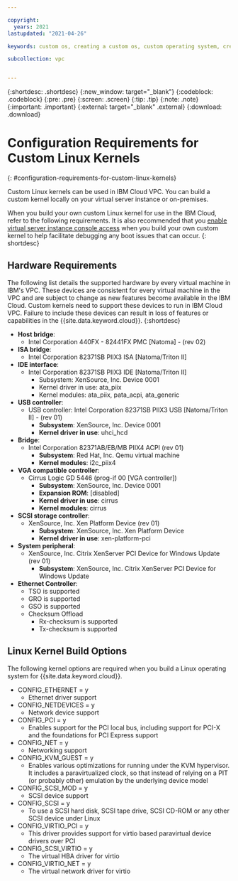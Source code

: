 ```yaml
---

copyright:
  years: 2021
lastupdated: "2021-04-26"

keywords: custom os, creating a custom os, custom operating system, creating a custom operating system, kernel, custom kernel

subcollection: vpc


---
```


{:shortdesc: .shortdesc}
{:new_window: target="_blank"}
{:codeblock: .codeblock}
{:pre: .pre}
{:screen: .screen}
{:tip: .tip}
{:note: .note}
{:important: .important}
{:external: target="_blank" .external}
{:download: .download}

# Configuration Requirements for Custom Linux Kernels
{: #configuration-requirements-for-custom-linux-kernels}

Custom Linux kernels can be used in IBM Cloud VPC. You can build a custom kernel locally on your virtual server instance or on-premises.

When you build your own custom Linux kernel for use in the IBM Cloud, refer to the following requirements. It is also recommended that you [enable virtual server instance console access](/docs/vpc?topic=vpc-vsi_is_connecting_console) when you build your own custom kernel to help facilitate debugging any boot issues that can occur.
{: shortdesc}

## Hardware Requirements
The following list details the supported hardware by every virtual machine in IBM's VPC. These devices are consistent for every virtual machine in the VPC and are subject to change as new features become available in the IBM Cloud. Custom kernels need to support these devices to run in IBM Cloud VPC. Failure to include these devices can result in loss of features or capabilities in the {{site.data.keyword.cloud}}.
{:shortdesc}

- **Host bridge**:
  - Intel Corporation 440FX - 82441FX PMC [Natoma] - (rev 02)
- **ISA bridge**:
  - Intel Corporation 82371SB PIIX3 ISA [Natoma/Triton II]
- **IDE interface**:
  - Intel Corporation 82371SB PIIX3 IDE [Natoma/Triton II]
    - Subsystem: XenSource, Inc. Device 0001
    - Kernel driver in use: ata_piix
    - Kernel modules: ata_piix, pata_acpi, ata_generic
- **USB controller**:
  - USB controller: Intel Corporation 82371SB PIIX3 USB [Natoma/Triton II] - (rev 01)
    - **Subsystem**: XenSource, Inc. Device 0001
    - **Kernel driver in use**: uhci_hcd
- **Bridge**:
  - Intel Corporation 82371AB/EB/MB PIIX4 ACPI (rev 01)
    - **Subsystem**: Red Hat, Inc. Qemu virtual machine
    - **Kernel modules**: i2c_piix4
- **VGA compatible controller**:
  - Cirrus Logic GD 5446 (prog-if 00 [VGA controller])
    - **Subsystem**: XenSource, Inc. Device 0001
    - **Expansion ROM**: [disabled]
    - **Kernel driver in use**: cirrus
    - **Kernel modules**: cirrus
- **SCSI storage controller**:
  - XenSource, Inc. Xen Platform Device (rev 01)
    - **Subsystem**: XenSource, Inc. Xen Platform Device
    - **Kernel driver in use**: xen-platform-pci
- **System peripheral**:
  - XenSource, Inc. Citrix XenServer PCI Device for Windows Update (rev 01)
    - **Subsystem**: XenSource, Inc. Citrix XenServer PCI Device for Windows Update
- **Ethernet Controller**:
  - TSO is supported
  - GRO is supported
  - GSO is supported
  - Checksum Offload
    - Rx-checksum is supported
    - Tx-checksum is supported

## Linux Kernel Build Options
The following kernel options are required when you build a Linux operating system for {{site.data.keyword.cloud}}.

- CONFIG_ETHERNET = y
  - Ethernet driver support
- CONFIG_NETDEVICES = y
  - Network device support
- CONFIG_PCI = y
  - Enables support for the PCI local bus, including support for PCI-X and the foundations for PCI Express support
- CONFIG_NET = y
  - Networking support
- CONFIG_KVM_GUEST = y
  - Enables various optimizations for running under the KVM hypervisor. It includes a paravirtualized clock, so that instead of relying on a PIT (or probably other) emulation by the underlying device model
- CONFIG_SCSI_MOD = y
  - SCSI device support
- CONFIG_SCSI = y
  - To use a SCSI hard disk, SCSI tape drive, SCSI CD-ROM or any other SCSI device under Linux
- CONFIG_VIRTIO_PCI = y
  - This driver provides support for virtio based paravirtual device drivers over PCI
- CONFIG_SCSI_VIRTIO = y
  - The virtual HBA driver for virtio
- CONFIG_VIRTIO_NET = y
  - The virtual network driver for virtio
